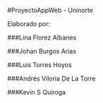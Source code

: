 #ProyectoAppWeb - Uninorte

Elaborado por:

###Lina Florez Albanes

###Johan Burgos Arias

###Luis Torres Hoyos

###Andrés Viloria De La Torre

###Kevin S Quiroga
